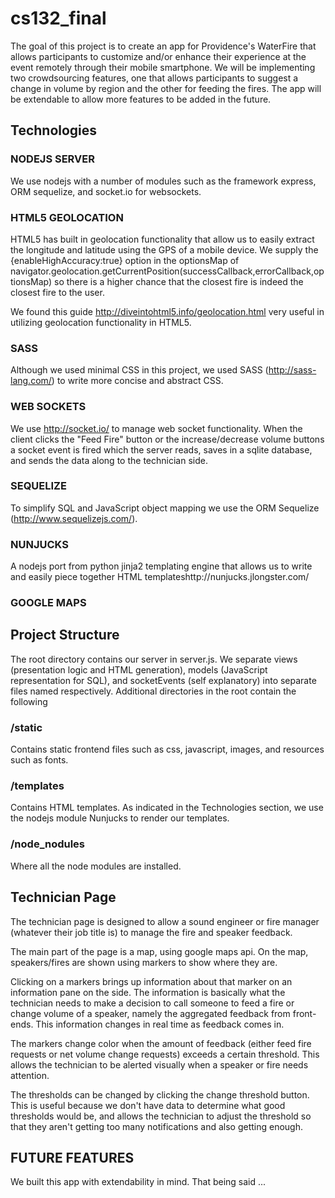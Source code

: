 cs132_final
===========

The goal of this project is to create an app for Providence's WaterFire that allows participants to customize and/or enhance their experience at the event remotely through their mobile smartphone.  We will be implementing two crowdsourcing features, one that allows participants to suggest a change in volume by region and the other for feeding the fires.  The app will be extendable to allow more features to be added in the future.

## Technologies

### NODEJS SERVER

We use nodejs with a number of modules such as the framework express, ORM sequelize, and socket.io for websockets.   

### HTML5 GEOLOCATION

HTML5 has built in geolocation functionality that allow us to easily extract the longitude and latitude using the GPS of a mobile device.  We supply the {enableHighAccuracy:true} option in the optionsMap of navigator.geolocation.getCurrentPosition(successCallback,errorCallback,optionsMap) so there is a higher chance that the closest fire is indeed the closest fire to the user. 

We found this guide http://diveintohtml5.info/geolocation.html very useful in utilizing geolocation functionality in HTML5.

### SASS

Although we used minimal CSS in this project, we used SASS (http://sass-lang.com/) to write more concise and abstract CSS.

### WEB SOCKETS

We use http://socket.io/ to manage web socket functionality.  When the client clicks the "Feed Fire" button or the  increase/decrease volume buttons a socket event is fired which the server reads, saves in a sqlite database, and sends the data along to the technician side.  

### SEQUELIZE

To simplify SQL and JavaScript object mapping we use the ORM Sequelize (http://www.sequelizejs.com/).

### NUNJUCKS

A nodejs port from python jinja2 templating engine that allows us to write and easily piece together HTML templateshttp://nunjucks.jlongster.com/

### GOOGLE MAPS

## Project Structure

The root directory contains our server in server.js.  We separate views (presentation logic and HTML generation), models (JavaScript representation for SQL), and socketEvents (self explanatory) into separate files named respectively.  Additional directories in the root contain the following

### /static

Contains static frontend files such as css, javascript, images, and resources such as fonts.

### /templates

Contains HTML templates.  As indicated in the Technologies section, we use the nodejs module Nunjucks to render our templates. 

### /node_nodules

Where all the node modules are installed.

## Technician Page

The technician page is designed to allow a sound engineer or fire manager (whatever their job title is) to manage the fire and speaker feedback.

The main part of the page is a map, using google maps api. On the map, speakers/fires are shown using markers to show where they are.

Clicking on a markers brings up information about that marker on an information pane on the side. The information is basically what the technician needs to make a decision to call someone to feed a fire or change volume of a speaker, namely the aggregated feedback from front-ends. This information changes in real time as feedback comes in.

The markers change color when the amount of feedback (either feed fire requests or net volume change requests) exceeds a certain threshold. This allows the technician to be alerted visually when a speaker or fire needs attention.

The thresholds can be changed by clicking the change threshold button. This is useful because we don't have data to determine what good thresholds would be, and allows the technician to adjust the threshold so that they aren't getting too many notifications and also getting enough.


## FUTURE FEATURES

We built this app with extendability in mind.  That being said ... 

